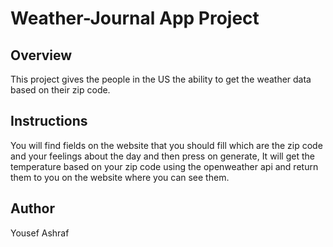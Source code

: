 # Weather-Journal App Project

## Overview

This project gives the people in the US the ability to get the weather data based on their zip code.

## Instructions

You will find fields on the website that you should fill which are the zip code and your feelings about the day and then press on generate, It will get the temperature based on your zip code using the openweather api and return them to you on the website where you can see them.

## Author

Yousef Ashraf
